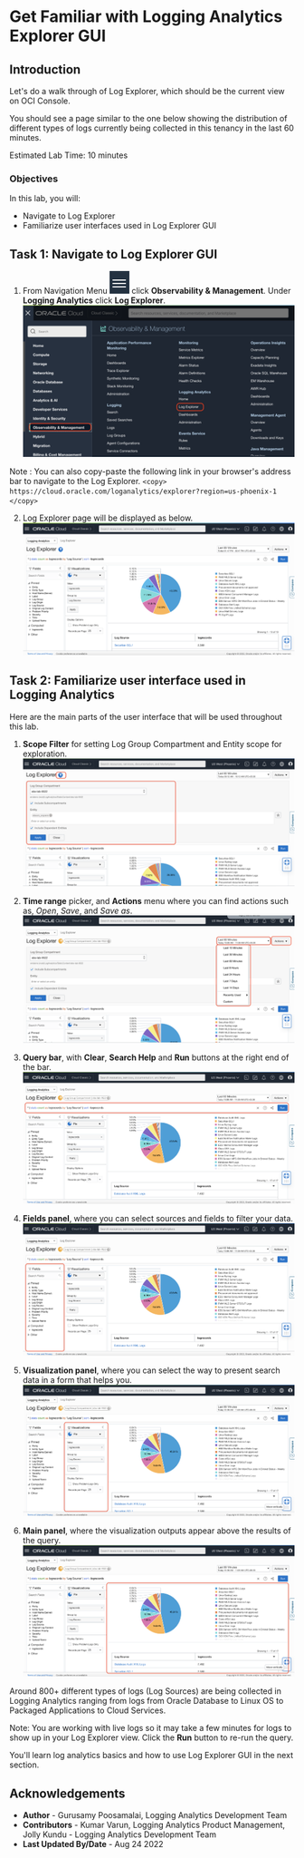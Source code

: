 # Get Familiar with Logging Analytics Explorer GUI

## Introduction

Let's do a walk through of Log Explorer, which should be the current view on OCI Console.

You should see a page similar to the one below showing the distribution of different types of logs currently being collected in this tenancy in the last 60 minutes.

Estimated Lab Time: 10 minutes


### Objectives

In this lab, you will:
* Navigate to Log Explorer
* Familiarize user interfaces used in Log Explorer GUI

## **Task 1:**  Navigate to Log Explorer GUI

1. From Navigation Menu ![navigation-menu](images/navigation-menu.png) click **Observability & Management**. Under **Logging Analytics** click **Log Explorer**.
![](./images/oci-console-la-explorer.png "Log Explorer Menu")

  Note : You can also copy-paste the following link in your browser's address bar to navigate to the Log Explorer.
    ```
     <copy>
        https://cloud.oracle.com/loganalytics/explorer?region=us-phoenix-1
     </copy>   
    ```

2. Log Explorer page will be displayed as below.
![](./images/oci-console-la-explorer-default.png "Log Explorer Page")


## **Task 2:**  Familiarize user interface used in Logging Analytics

Here are the main parts of the user interface that will be used throughout this lab.


1. **Scope Filter** for setting Log Group Compartment and Entity scope for exploration.
![](images/la-scope-filter.png "Log Explorer")

2. **Time range** picker, and **Actions** menu where you can find actions such as, *Open*, *Save*, and *Save as*.
![](images/la-time-range.png "Log Explorer")

3. **Query bar**, with **Clear**, **Search Help** and **Run** buttons at the right end of the bar.
![](images/la-query-bar.png "Log Explorer")

4. **Fields panel**, where you can select sources and fields to filter your data.
![](images/la-field-panel.png "Log Explorer")

5. **Visualization panel**, where you can select the way to present search data in a form that helps you.
![](images/la-visualization.png "Log Explorer")

6. **Main panel**, where the visualization outputs appear above the results of the query.
![](images/la-main-panel.png "Log Explorer")

Around 800+ different types of logs (Log Sources) are being collected in Logging Analytics ranging from logs from Oracle Database to Linux OS to Packaged Applications to Cloud Services.

Note: You are working with live logs so it may take a few minutes for logs to show up in your Log Explorer view. Click the **Run** button to re-run the query.

You'll learn log analytics basics and how to use Log Explorer GUI in the next section.

## Acknowledgements
* **Author** - Gurusamy Poosamalai, Logging Analytics Development Team
* **Contributors** -  Kumar Varun, Logging Analytics Product Management, Jolly Kundu - Logging Analytics Development Team
* **Last Updated By/Date** - Aug 24 2022
